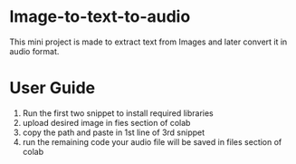 # Image-to-text-to-audio
This mini project is made to extract text from Images and later convert it in audio format.
# User Guide
1. Run the first two snippet to install required libraries
2. upload desired image in fies section of colab
3. copy the path and paste in 1st line of 3rd snippet
4. run the remaining code your audio file will be saved in files section of colab
